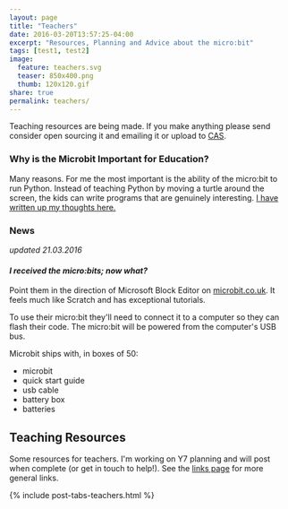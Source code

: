 ```yaml
---
layout: page
title: "Teachers"
date: 2016-03-20T13:57:25-04:00
excerpt: "Resources, Planning and Advice about the micro:bit"
tags: [test1, test2]
image:
  feature: teachers.svg
  teaser: 850x400.png
  thumb: 120x120.gif
share: true
permalink: teachers/
---
```


Teaching resources are being made. If you make anything please send consider open sourcing it and emailing it or upload to [CAS](http://community.computingatschool.org.uk).

### Why is the Microbit Important for Education?

Many reasons. For me the most important is the ability of the micro:bit to run Python. Instead of teaching Python by moving a turtle around the screen, the kids can write programs that are genuinely interesting. [I have written up my thoughts here.](/teachers/why-python-microbit)

### News
_updated 21.03.2016_ 

#### _I received the micro:bits; now what?_

Point them in the direction of Microsoft Block Editor on [microbit.co.uk](http://microbit.co.uk). It feels much like Scratch and has exceptional tutorials.

To use their micro:bit they'll need to connect it to a computer so they can flash their code. The micro:bit will be powered from the computer's USB bus.

Microbit ships with, in boxes of 50:

* microbit
* quick start guide
* usb cable
* battery box
* batteries


## Teaching Resources

Some resources for teachers. I'm working on Y7 planning and will post when complete (or get in touch to help!). See the [links page](/links/) for more general links.

{% include post-tabs-teachers.html %}
